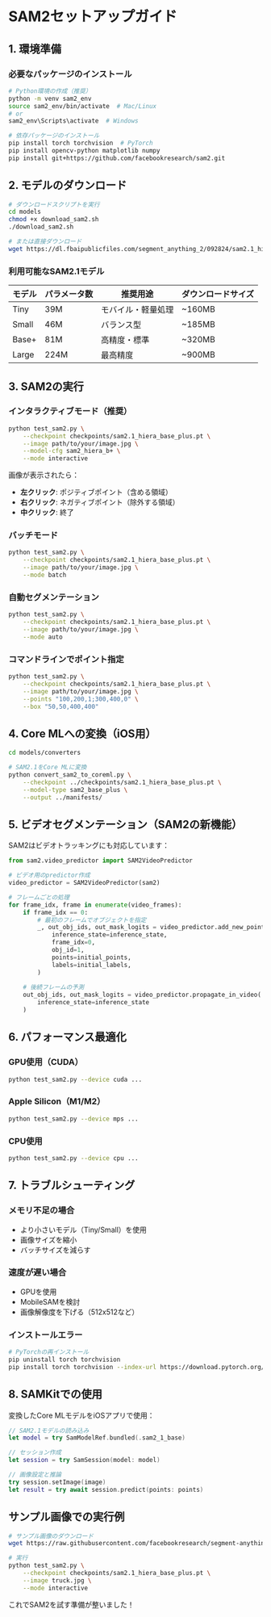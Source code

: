 # SAM2セットアップガイド

## 1. 環境準備

### 必要なパッケージのインストール

```bash
# Python環境の作成（推奨）
python -m venv sam2_env
source sam2_env/bin/activate  # Mac/Linux
# or
sam2_env\Scripts\activate  # Windows

# 依存パッケージのインストール
pip install torch torchvision  # PyTorch
pip install opencv-python matplotlib numpy
pip install git+https://github.com/facebookresearch/sam2.git
```

## 2. モデルのダウンロード

```bash
# ダウンロードスクリプトを実行
cd models
chmod +x download_sam2.sh
./download_sam2.sh

# または直接ダウンロード
wget https://dl.fbaipublicfiles.com/segment_anything_2/092824/sam2.1_hiera_base_plus.pt
```

### 利用可能なSAM2.1モデル

| モデル | パラメータ数 | 推奨用途 | ダウンロードサイズ |
|--------|------------|---------|-----------------|
| Tiny | 39M | モバイル・軽量処理 | ~160MB |
| Small | 46M | バランス型 | ~185MB |
| Base+ | 81M | 高精度・標準 | ~320MB |
| Large | 224M | 最高精度 | ~900MB |

## 3. SAM2の実行

### インタラクティブモード（推奨）

```bash
python test_sam2.py \
    --checkpoint checkpoints/sam2.1_hiera_base_plus.pt \
    --image path/to/your/image.jpg \
    --model-cfg sam2_hiera_b+ \
    --mode interactive
```

画像が表示されたら：
- **左クリック**: ポジティブポイント（含める領域）
- **右クリック**: ネガティブポイント（除外する領域）
- **中クリック**: 終了

### バッチモード

```bash
python test_sam2.py \
    --checkpoint checkpoints/sam2.1_hiera_base_plus.pt \
    --image path/to/your/image.jpg \
    --mode batch
```

### 自動セグメンテーション

```bash
python test_sam2.py \
    --checkpoint checkpoints/sam2.1_hiera_base_plus.pt \
    --image path/to/your/image.jpg \
    --mode auto
```

### コマンドラインでポイント指定

```bash
python test_sam2.py \
    --checkpoint checkpoints/sam2.1_hiera_base_plus.pt \
    --image path/to/your/image.jpg \
    --points "100,200,1;300,400,0" \
    --box "50,50,400,400"
```

## 4. Core MLへの変換（iOS用）

```bash
cd models/converters

# SAM2.1をCore MLに変換
python convert_sam2_to_coreml.py \
    --checkpoint ../checkpoints/sam2.1_hiera_base_plus.pt \
    --model-type sam2_base_plus \
    --output ../manifests/
```

## 5. ビデオセグメンテーション（SAM2の新機能）

SAM2はビデオトラッキングにも対応しています：

```python
from sam2.video_predictor import SAM2VideoPredictor

# ビデオ用のpredictor作成
video_predictor = SAM2VideoPredictor(sam2)

# フレームごとの処理
for frame_idx, frame in enumerate(video_frames):
    if frame_idx == 0:
        # 最初のフレームでオブジェクトを指定
        _, out_obj_ids, out_mask_logits = video_predictor.add_new_points_or_box(
            inference_state=inference_state,
            frame_idx=0,
            obj_id=1,
            points=initial_points,
            labels=initial_labels,
        )
    
    # 後続フレームの予測
    out_obj_ids, out_mask_logits = video_predictor.propagate_in_video(
        inference_state=inference_state
    )
```

## 6. パフォーマンス最適化

### GPU使用（CUDA）
```bash
python test_sam2.py --device cuda ...
```

### Apple Silicon（M1/M2）
```bash
python test_sam2.py --device mps ...
```

### CPU使用
```bash
python test_sam2.py --device cpu ...
```

## 7. トラブルシューティング

### メモリ不足の場合
- より小さいモデル（Tiny/Small）を使用
- 画像サイズを縮小
- バッチサイズを減らす

### 速度が遅い場合
- GPUを使用
- MobileSAMを検討
- 画像解像度を下げる（512x512など）

### インストールエラー
```bash
# PyTorchの再インストール
pip uninstall torch torchvision
pip install torch torchvision --index-url https://download.pytorch.org/whl/cu118  # CUDA 11.8
```

## 8. SAMKitでの使用

変換したCore MLモデルをiOSアプリで使用：

```swift
// SAM2.1モデルの読み込み
let model = try SamModelRef.bundled(.sam2_1_base)

// セッション作成
let session = try SamSession(model: model)

// 画像設定と推論
try session.setImage(image)
let result = try await session.predict(points: points)
```

## サンプル画像での実行例

```bash
# サンプル画像のダウンロード
wget https://raw.githubusercontent.com/facebookresearch/segment-anything/main/notebooks/images/truck.jpg

# 実行
python test_sam2.py \
    --checkpoint checkpoints/sam2.1_hiera_base_plus.pt \
    --image truck.jpg \
    --mode interactive
```

これでSAM2を試す準備が整いました！
